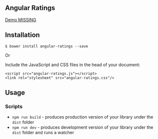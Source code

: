 ## Angular Ratings

[Demo MISSING](_URL_)


## Installation

```
$ bower install angular-ratings --save
```

Or

Include the JavaScript and CSS files in the head of your document:

```
<script src="angular-ratings.js"></script>
<link rel="stylesheet" src="angular-ratings.css"/>
```

## Usage



### Scripts

* `npm run build` - produces production version of your library under the `dist` folder
* `npm run dev` - produces development version of your library under the `dist` folder and runs a
    watcher

